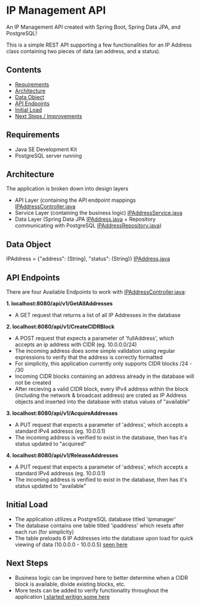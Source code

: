 # IP Management API
An IP Management API created with Spring Boot, Spring Data JPA, and PostgreSQL!

This is a simple REST API supporting a few functionalities for an IP Address class containing two pieces of data (an address, and a status).

## Contents
- [Requirements](#Requirements)
- [Architecture](#Architecture)
- [Data Object](#Data-Object)
- [API Endpoints](#API-Endpoints)
- [Initial Load](#Initial-Load)
- [Next Steps / Improvements](#Next-Steps)


## Requirements
 - Java SE Development Kit
 - PostgreSQL server running

## Architecture
 
The application is broken down into design layers
 - API Layer (containing the API endpoint mappings [IPAddressController.java](src/main/java/com/example/ipmanager/IPAddress/IPAddressController.java)
 - Service Layer (containing the business logic) [IPAddressService.java](src/main/java/com/example/ipmanager/IPAddress/IPAddressService.java)
 - Data Layer (Spring Data JPA [IPAddress.java](src/main/java/com/example/ipmanager/IPAddress/IPAddress.java) + Repository communicating with PostgreSQL [IPAddressRepository.java](src/main/java/com/example/ipmanager/IPAddress/IPAddressRepository.java))


## Data Object

IPAddress = {"address": (String), "status": (String)} [IPAddress.java](src/main/java/com/example/ipmanager/IPAddress/IPAddress.java)


## API Endpoints

There are four Available Endpoints to work with [IPAddressController.java](src/main/java/com/example/ipmanager/IPAddress/IPAddressController.java):

**1. localhost:8080/api/v1/GetAllAddresses**
 - A GET request that returns a list of all IP Addresses in the database

**2. localhost:8080/api/v1/CreateCIDRBlock**
 - A POST request that expects a parameter of 'fullAddress', which accepts an ip address with CIDR (eg. 10.0.0.0/24)
 - The incoming address does some simple validation using regular expressions to verify that the address is correctly formatted
 - For simplicity, this application currently only supports CIDR blocks /24 - /30
 - Incoming CIDR blocks containing an address already in the database will not be created
 - After recieving a valid CIDR block, every IPv4 address within the block (including the network & broadcast address) are crated as IP Address objects and inserted into the database with status values of "available"

**3. localhost:8080/api/v1/AcquireAddresses**
 - A PUT request that expects a parameter of 'address', which accepts a standard IPv4 addresss (eg. 10.0.0.1)
 - The incoming address is verified to exist in the database, then has it's status updated to "acquired"

**4. localhost:8080/api/v1/ReleaseAddresses**
 - A PUT request that expects a parameter of 'address', which accepts a standard IPv4 addresss (eg. 10.0.0.1)
 - The incoming address is verified to exist in the database, then has it's status updated to "available"
 
 
## Initial Load
 
 - The application utilizes a PostgreSQL database titled 'ipmanager'
 - The database contains one table titled 'ipaddress' which resets after each run (for simplicity)
 - The table preloads 6 IP Addresses into the database upon load for quick viewing of data (10.0.0.0 - 10.0.0.5) [seen here](src/main/java/com/example/ipmanager/IPAddress/IPAddressConfig.java)


## Next Steps
 - Business logic can be improved here to better determine when a CIDR block is available, divide existing blocks, etc.
 - More tests can be added to verify functionality throughout the application [I started writign some here](src/test/java/com/example/ipmanager/IPManagerApplicationTests.java)
